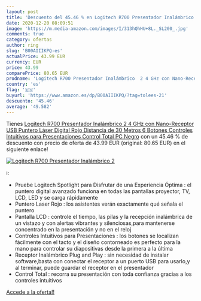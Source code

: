 ```yaml
---
layout: post
title: 'Descuento del 45.46 % en Logitech R700 Presentador Inalámbrico  2'
date: 2020-12-20 08:09:51
image: 'https://m.media-amazon.com/images/I/313hQhHU+8L._SL200_.jpg'
comments: true
category: ofertas
author: ring
slug: 'B00AIIIKPQ-es'
actualPrice: 43.99 EUR
currency: EUR
price: 43.99
comparePrice: 80.65 EUR
prodname: 'Logitech R700 Presentador Inalámbrico  2 4 GHz con Nano-Receptor USB  Puntero Láser Digital Rojo  Distancia de 30 Metros  6 Botones  Controles Intuitivos para Presentaciones  Control Total  PC  Negro'
country: 'es'
flag: '🇪🇸'
buyurl: 'https://www.amazon.es/dp/B00AIIIKPQ/?tag=tolees-21'
descuento: '45.46'
average: '49.582'
---
```


Tienes [Logitech R700 Presentador Inalámbrico  2 4 GHz con Nano-Receptor USB  Puntero Láser Digital Rojo  Distancia de 30 Metros  6 Botones  Controles Intuitivos para Presentaciones  Control Total  PC  Negro](https://www.amazon.es/dp/B00AIIIKPQ/?tag=tolees-21) con un 45.46 % de descuento con precio de oferta de 43.99 EUR (original: 80.65 EUR) en el siguiente enlace!

[![Logitech R700 Presentador Inalámbrico  2](https://m.media-amazon.com/images/I/313hQhHU+8L._SL200_.jpg)](https://www.amazon.es/dp/B00AIIIKPQ/?tag=tolees-21)

ℹ️:

- Pruebe Logitech Spotlight para Disfrutar de una Experiencia Óptima : el puntero digital avanzado funciona en todas las pantallas proyector, TV, LCD, LED y se carga rápidamente
- Puntero Laser Rojo : los asistentes verán exactamente qué señala el puntero
- Pantalla LCD : controle el tiempo, las pilas y la recepción inalámbrica de un vistazo y con alertas vibrantes y silenciosas,para mantenerse concentrado en la presentación y no en el reloj
- Controles Intuitivos para Presentaciones : los botones se localizan fácilmente con el tacto y el diseño contorneado es perfecto para la mano para controlar su diapositivas desde la primera a la última
- Receptor Inalámbrico Plug and Play : sin necesidad de instalar software,basta con conectar el receptor a un puerto USB para usarlo,y al terminar, puede guardar el receptor en el presentador
- Control Total : recorra su presentación con toda confianza gracias a los controles intuitivos

[Accede a la oferta!!](https://www.amazon.es/dp/B00AIIIKPQ/?tag=tolees-21)
